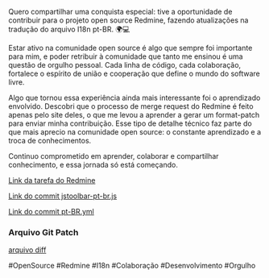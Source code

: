 Quero compartilhar uma conquista especial: tive a oportunidade de contribuir para o projeto open source Redmine, fazendo atualizações na tradução do arquivo I18n pt-BR. 🌍💻

Estar ativo na comunidade open source é algo que sempre foi importante para mim, e poder retribuir à comunidade que tanto me ensinou é uma questão de orgulho pessoal. Cada linha de código, cada colaboração, fortalece o espírito de união e cooperação que define o mundo do software livre.

Algo que tornou essa experiência ainda mais interessante foi o aprendizado envolvido. Descobri que o processo de merge request do Redmine é feito apenas pelo site deles, o que me levou a aprender a gerar um format-patch para enviar minha contribuição. Esse tipo de detalhe técnico faz parte do que mais aprecio na comunidade open source: o constante aprendizado e a troca de conhecimentos.

Continuo comprometido em aprender, colaborar e compartilhar conhecimento, e essa jornada só está começando.

[Link da tarefa do Redmine](https://www.redmine.org/issues/41249)

[Link do commit jstoolbar-pt-br.js](https://github.com/redmine/redmine/commit/0078387dbc5e292661789234b2ee5489732a5af6)

[Link do commit pt-BR.yml](https://github.com/redmine/redmine/commit/dac856e6d4964fb5d218ce36cf1b3618ebaffe5f)

### Arquivo Git Patch
[arquivo diff](update-pt-br-translation-git.diff)

#OpenSource #Redmine #I18n #Colaboração #Desenvolvimento #Orgulho
